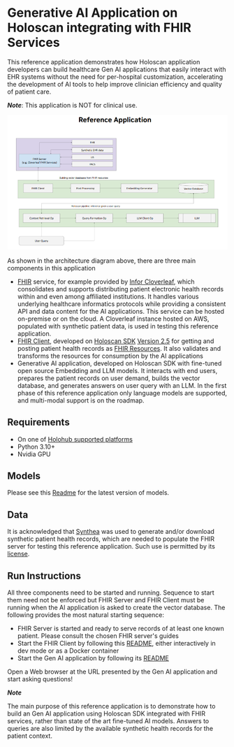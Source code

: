 # Generative AI Application on Holoscan integrating with FHIR Services

This reference application demonstrates how Holoscan application developers can build healthcare Gen AI applications that easily interact with EHR systems without the need for per-hospital customization, accelerating the development of AI tools to help improve clinician efficiency and quality of patient care.

**_Note_**:
This application is NOT for clinical use.

<img src="resources/EHR_LLM_Arch.png" alt="isolated" width="800"/>

As shown in the architecture diagram above, there are three main components in this application
- [FHIR](https://fhir.org/) service, for example provided by [Infor Cloverleaf](https://www.infor.com/products/cloverleaf), which consolidates and supports distributing patient electronic health records within and even among affiliated institutions. It handles various underlying healthcare informatics protocols while providing a consistent API and data content for the AI applications. This service can be hosted on-premise or on the cloud. A Cloverleaf instance hosted on AWS, populated with synthetic patient data, is used in testing this reference application.
- [FHIR Client](./fhir/README.md), developed on [Holoscan SDK](https://developer.nvidia.com/holoscan-sdk) [Version 2.5](https://docs.nvidia.com/holoscan/sdk-user-guide/index.html) for getting and posting patient health records as [FHIR Resources](https://www.hl7.org/fhir/resourcelist.html). It also validates and transforms the resources for consumption by the AI applications
- Generative AI application, developed on Holoscan SDK with fine-tuned open source Embedding and LLM models. It interacts with end users, prepares the patient records on user demand, builds the vector database, and generates answers on user query with an LLM. In the first phase of this reference application only language models are supported, and multi-modal support is on the roadmap.

## Requirements

- On one of [Holohub supported platforms](../../README.md#supported-platforms)
- Python 3.10+
- Nvidia GPU


## Models

Please see this [Readme](./lmm/README.md) for the latest version of models.

## Data

It is acknowledged that [Synthea](https://synthea.mitre.org/) was used to generate and/or download synthetic patient health records, which are needed to populate the FHIR server for testing this reference application. Such use is permitted by its [license](https://github.com/synthetichealth/synthea/blob/master/LICENSE).


## Run Instructions

All three components need to be started and running. Sequence to start them need not be enforced but FHIR Server and FHIR Client must be running when the AI application is asked to create the vector database. The following provides the most natural starting sequence:
- FHIR Server is started and ready to serve records of at least one known patient. Please consult the chosen FHIR server's guides
- Start the FHIR Client by following this [README](./fhir/README.md), either interactively in dev mode or as a Docker container
- Start the Gen AI application by following its [README](./lmm/README.md)

Open a Web browser at the URL presented by the Gen AI application and start asking questions!

**_Note_**

The main purpose of this reference application is to demonstrate how to build an Gen AI application using Holoscan SDK integrated with FHIR services, rather than state of the art fine-tuned AI models. Answers to queries are also limited by the available synthetic health records for the patient context.
